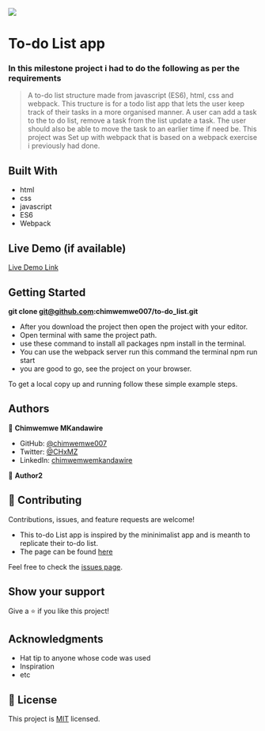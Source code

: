![](https://img.shields.io/badge/Microverse-blueviolet)

# To-do List app

### In this milestone project i had to do the following as per the requirements
> A to-do list structure made from javascript (ES6), html, css and webpack. This tructure is for a todo list app that lets the user keep track of their tasks in a more organised manner. A user can add a task to the to do list, remove a task from the list update a task. The user should also be able to move the task to an earlier time if need be.
> This project was Set up with webpack that is based on a webpack exercise i previously had done.




## Built With

- html
- css
- javascript
- ES6
- Webpack
## Live Demo (if available)

[Live Demo Link](https://chimwemwe007.github.io/To-do-List/)


## Getting Started

**git clone git@github.com:chimwemwe007/to-do_list.git**
- After you download the project then open the project with your editor.
- Open terminal with same the project path.
- use these command to install all packages npm install in the terminal.
- You can use the webpack server run this command the terminal npm run start
- you are good to go, see the project on your browser.


To get a local copy up and running follow these simple example steps.


## Authors
👤 **Chimwemwe MKandawire**

- GitHub: [@chimwemwe007](https://github.com/chimwemwe007)
- Twitter: [@CHxMZ](https://twitter.com/CHxMZ)
- LinkedIn: [chimwemwemkandawire](https://linkedin.com/in/chimwemwemkandawire)

👤 **Author2**


## 🤝 Contributing

Contributions, issues, and feature requests are welcome!
- This to-do List app is inspired by the mininimalist app and is meanth to replicate their to-do list.
- The page can be found [here](https://web.archive.org/web/20180320194056/http://www.getminimalist.com:80/)

Feel free to check the [issues page](../../issues/).

## Show your support

Give a ⭐️ if you like this project!

## Acknowledgments

- Hat tip to anyone whose code was used
- Inspiration
- etc

## 📝 License

This project is [MIT](./MIT.md) licensed.
